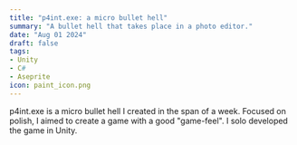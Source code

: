 ```yaml
---
title: "p4int.exe: a micro bullet hell"
summary: "A bullet hell that takes place in a photo editor."
date: "Aug 01 2024"
draft: false
tags:
- Unity
- C#
- Aseprite
icon: paint_icon.png
---
```


p4int.exe is a micro bullet hell I created in the span of a week. Focused on polish, I aimed to create a game with a good "game-feel". I solo developed the game in Unity.